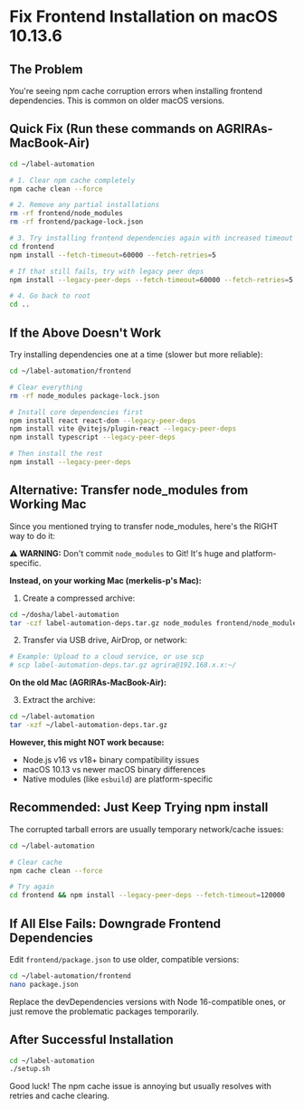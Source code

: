 # Fix Frontend Installation on macOS 10.13.6

## The Problem
You're seeing npm cache corruption errors when installing frontend dependencies. This is common on older macOS versions.

## Quick Fix (Run these commands on AGRIRAs-MacBook-Air)

```bash
cd ~/label-automation

# 1. Clear npm cache completely
npm cache clean --force

# 2. Remove any partial installations
rm -rf frontend/node_modules
rm -rf frontend/package-lock.json

# 3. Try installing frontend dependencies again with increased timeout
cd frontend
npm install --fetch-timeout=60000 --fetch-retries=5

# If that still fails, try with legacy peer deps
npm install --legacy-peer-deps --fetch-timeout=60000 --fetch-retries=5

# 4. Go back to root
cd ..
```

## If the Above Doesn't Work

Try installing dependencies one at a time (slower but more reliable):

```bash
cd ~/label-automation/frontend

# Clear everything
rm -rf node_modules package-lock.json

# Install core dependencies first
npm install react react-dom --legacy-peer-deps
npm install vite @vitejs/plugin-react --legacy-peer-deps
npm install typescript --legacy-peer-deps

# Then install the rest
npm install --legacy-peer-deps
```

## Alternative: Transfer node_modules from Working Mac

Since you mentioned trying to transfer node_modules, here's the RIGHT way to do it:

**⚠️ WARNING:** Don't commit `node_modules` to Git! It's huge and platform-specific.

**Instead, on your working Mac (merkelis-p's Mac):**

1. Create a compressed archive:
```bash
cd ~/dosha/label-automation
tar -czf label-automation-deps.tar.gz node_modules frontend/node_modules
```

2. Transfer via USB drive, AirDrop, or network:
```bash
# Example: Upload to a cloud service, or use scp
# scp label-automation-deps.tar.gz agrira@192.168.x.x:~/
```

**On the old Mac (AGRIRAs-MacBook-Air):**

3. Extract the archive:
```bash
cd ~/label-automation
tar -xzf ~/label-automation-deps.tar.gz
```

**However, this might NOT work because:**
- Node.js v16 vs v18+ binary compatibility issues
- macOS 10.13 vs newer macOS binary differences
- Native modules (like `esbuild`) are platform-specific

## Recommended: Just Keep Trying npm install

The corrupted tarball errors are usually temporary network/cache issues:

```bash
cd ~/label-automation

# Clear cache
npm cache clean --force

# Try again
cd frontend && npm install --legacy-peer-deps --fetch-timeout=120000
```

## If All Else Fails: Downgrade Frontend Dependencies

Edit `frontend/package.json` to use older, compatible versions:

```bash
cd ~/label-automation/frontend
nano package.json
```

Replace the devDependencies versions with Node 16-compatible ones, or just remove the problematic packages temporarily.

## After Successful Installation

```bash
cd ~/label-automation
./setup.sh
```

Good luck! The npm cache issue is annoying but usually resolves with retries and cache clearing.
